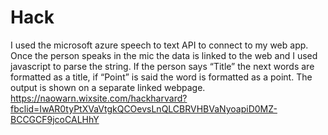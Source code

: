 # Hack
 I used the microsoft azure speech to text API to connect to my web app. Once the person speaks in the mic the data is linked to the web and I used javascript to parse the string. If the person says “Title” the next words are formatted as a title, if “Point” is said the word is formatted as a point. The output is shown on a separate linked webpage. 
https://naowarn.wixsite.com/hackharvard?fbclid=IwAR0tyPtXVaVtgkQCOevsLnQLCBRVHBVaNyoapiD0MZ-BCCGCF9jcoCALHhY 
